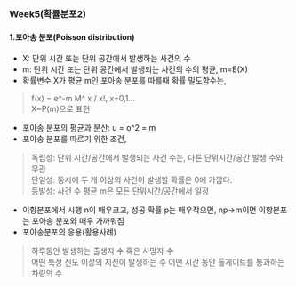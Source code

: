 ### Week5(확률분포2)

#### 1.포아송 분포(Poisson distribution)  
- X: 단위 시간 또는 단위 공간에서 발생하는 사건의 수  
- m: 단위 시간 또는 단위 공간에서 발생되는 사건의 수의 평균, m=E(X)  
- 확률변수 X가 평균 m인 포아송 분포를 따를때 확률 밀도함수는,  
> f(x) = e^-m M^ x / x!, x=0,1...  
>X~P(m)으로 표현  
- 포아송 분포의 평균과 분산: u = o^2 = m  
- 포아송 분포를 따르기 위한 조건,  
> 독립성: 단위 시간/공간에서 발생되는 사건 수는, 다른 단위시간/공간 발생 수와 무관  
> 단일성: 동시에 두 개 이상의 사건이 발생할 확률은 0에 가깝다.  
> 등발성: 사건 수 평균 m은 모든 단위시간/공간에서 일정  
- 이항분포에서 시행 n이 매우크고, 성공 확률 p는 매우작으면, np->m이면 이항분포는 포아송 분포와 매우 가까워짐  
- 포아송분포의 응용(활용사례)  
> 하루동안 발생하는 출생자 수 혹은 사망자 수  
> 어떤 특정 진도 이상의 지진이 발생하는 수 
> 어떤 시간 동안 톨게이트를 통과하는 차량의 수  

